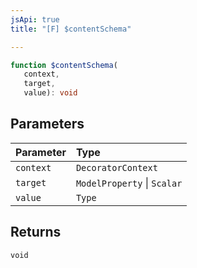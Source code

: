 ```yaml
---
jsApi: true
title: "[F] $contentSchema"

---
```

```ts
function $contentSchema(
   context, 
   target, 
   value): void
```

## Parameters

| Parameter | Type |
| :------ | :------ |
| `context` | `DecoratorContext` |
| `target` | `ModelProperty` \| `Scalar` |
| `value` | `Type` |

## Returns

`void`
